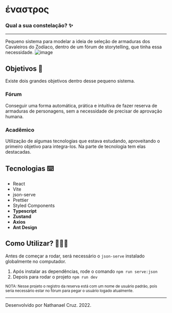 # έναστρος

### Qual a sua constelação? ✨

---

Pequeno sistema para modelar a ideia de seleção de armaduras dos Cavaleiros do Zodíaco, dentro de um fórum de storytelling, que tinha essa necessidade.
![image](https://user-images.githubusercontent.com/40793400/184518456-b47f959d-8b0a-42e9-9b1a-390d69cfb00c.png)

## Objetivos 🎯

Existe dois grandes objetivos dentro desse pequeno sistema.

### Fórum

Conseguir uma forma automática, prática e intuitiva de fazer reserva de armaduras de personagens, sem a necessidade de precisar de aprovação humana.

### Acadêmico

Utilização de algumas tecnologias que estava estudando, aproveitando o primeiro objetivo para integra-los. Na parte de tecnologia tem elas destacadas.

## Tecnologias ⌨️

-   React
-   Vite
-   json-serve
-   Prettier
-   Styled Components
-   **Typescript**
-   **Zustand**
-   **Axios**
-   **Ant Design**

## Como Utilizar? 🧑🏻‍💻

Antes de começar a rodar, será necessário o `json-serve` instalado globalmente no computador.

1. Após instalar as dependências, rode o comando `npm run serve:json`
1. Depois para rodar o projeto `npm run dev`

<sub>NOTA: Nesse projeto o registro da reserva está com um nome de usuário padrão, pois seria necessário estar no fórum para pegar o usuário logado atualmente.</sub>

---

Desenvolvido por Nathanael Cruz. 2022.
